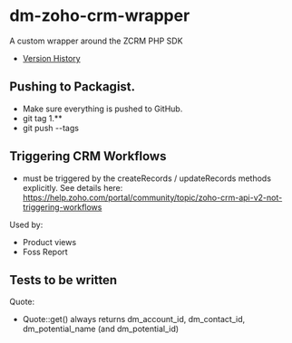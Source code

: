 # dm-zoho-crm-wrapper
A custom wrapper around the ZCRM PHP SDK

* [Version History](docs/VersionHistory.md)


## Pushing to Packagist.
- Make sure everything is pushed to GitHub.
- git tag 1.**
- git push --tags



## Triggering CRM Workflows
-  must be triggered by the createRecords / updateRecords methods explicitly. See details here: https://help.zoho.com/portal/community/topic/zoho-crm-api-v2-not-triggering-workflows


Used by:
- Product views
- Foss Report


## Tests to be written
Quote:
- Quote::get() always returns dm_account_id, dm_contact_id, dm_potential_name (and dm_potential_id)